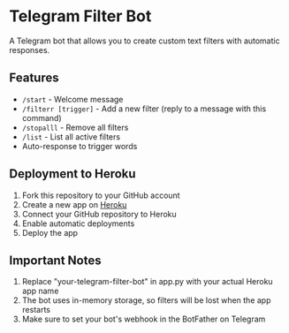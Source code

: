 # Telegram Filter Bot

A Telegram bot that allows you to create custom text filters with automatic responses.

## Features

- `/start` - Welcome message
- `/filterr [trigger]` - Add a new filter (reply to a message with this command)
- `/stopalll` - Remove all filters
- `/list` - List all active filters
- Auto-response to trigger words

## Deployment to Heroku

1. Fork this repository to your GitHub account
2. Create a new app on [Heroku](https://heroku.com)
3. Connect your GitHub repository to Heroku
4. Enable automatic deployments
5. Deploy the app

## Important Notes

1. Replace "your-telegram-filter-bot" in app.py with your actual Heroku app name
2. The bot uses in-memory storage, so filters will be lost when the app restarts
3. Make sure to set your bot's webhook in the BotFather on Telegram
